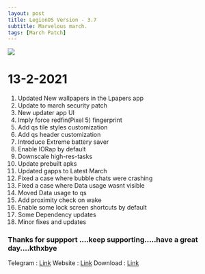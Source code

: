 ```yaml
---
layout: post
title: LegionOS Version - 3.7
subtitle: Marvelous march.
tags: [March Patch]
---
```


<img  src="https://i.imgur.com/6qCMrc2.png">

# 13-2-2021

1)  Updated New wallpapers in the Lpapers app
2)  Update to march security patch
3)  New updater app UI
4)  Imply force redfin(Pixel 5) fingerprint
5)  Add qs tile styles customization
6)  Add qs header customization
7)  Introduce Extreme battery saver
8)  Enable IORap by default
9)  Downscale high-res-tasks
10) Update prebuilt apks
11) Updated gapps to Latest March
12) Fixed a case where bubble chats were crashing
13) Fixed a case where Data usage wasnt visible
14) Moved Data usage to qs
15) Add proximity check on wake
16) Enable some lock screen shortcuts by default
17) Some Dependency updates
18) Minor fixes and updates

### Thanks for suppport ....keep supporting.....have a great day....kthxbye

Telegram  : [Link](https://t.me/legionos)
Website    : [Link](https://legionos.org/)
Download : [Link](https://legionos.org/download.html)
